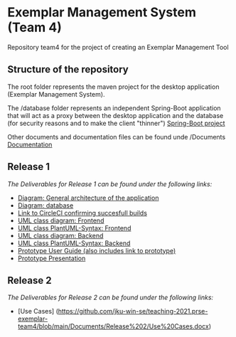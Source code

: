 # Exemplar Management System (Team 4)

Repository team4 for the project of creating an Exemplar Management Tool

## Structure of the repository 

The root folder represents the maven project for the desktop application (Exemplar Management System).

The /database folder represents an independent Spring-Boot application that will act as a proxy between the desktop application and the database (for security reasons and to make the client "thinner")
[Spring-Boot project](https://github.com/jku-win-se/teaching-2021.prse-exemplar-team4/tree/main/database)

Other documents and documentation files can be found unde /Documents
[Documentation](https://github.com/jku-win-se/teaching-2021.prse-exemplar-team4/tree/main/Documents)

## **Release 1**

*The Deliverables for Release 1 can be found under the following links:*

* [Diagram: General architecture of the application](https://github.com/jku-win-se/teaching-2021.prse-exemplar-team4/blob/main/Documents/Release%201/General%20Architecture%200.pdf)
* [Diagram: database](https://github.com/jku-win-se/teaching-2021.prse-exemplar-team4/blob/main/Documents/Release%201/Database_Diagram.png)
* [Link to CircleCI confirming succesfull builds](https://app.circleci.com/pipelines/github/jku-win-se) 
* [UML class diagram: Frontend](https://github.com/jku-win-se/teaching-2021.prse-exemplar-team4/blob/main/Documents/Release%201/UML_Desktop_Application.png)
* [UML class PlantUML-Syntax: Frontend](https://github.com/jku-win-se/teaching-2021.prse-exemplar-team4/blob/main/Documents/Release%201/clientapplication.puml)
* [UML class diagram: Backend](https://github.com/jku-win-se/teaching-2021.prse-exemplar-team4/blob/main/Documents/Release%201/UML_Backend.png)
* [UML class PlantUML-Syntax: Backend](https://github.com/jku-win-se/teaching-2021.prse-exemplar-team4/blob/main/Documents/Release%201/backend.puml)
* [Prototype User Guide (also includes link to prototype)](https://github.com/jku-win-se/teaching-2021.prse-exemplar-team4/blob/main/Documents/Release%201/GR04_PrototypeUserGuide.pdf)
* [Prototype Presentation](https://pr.to/XKZ9SR/)

## **Release 2**

*The Deliverables for Release 2 can be found under the following links:*

* [Use Cases] (https://github.com/jku-win-se/teaching-2021.prse-exemplar-team4/blob/main/Documents/Release%202/Use%20Cases.docx)

